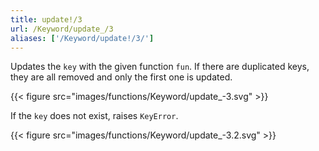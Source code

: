 ```yaml
---
title: update!/3
url: /Keyword/update_/3
aliases: ['/Keyword/update!/3/']
---
```



Updates the `key` with the given function `fun`.
If there are duplicated keys, they are all removed and only the first one is updated.

{{< figure src="images/functions/Keyword/update_-3.svg" >}}

If the `key` does not exist, raises `KeyError`.

{{< figure src="images/functions/Keyword/update_-3.2.svg" >}}

